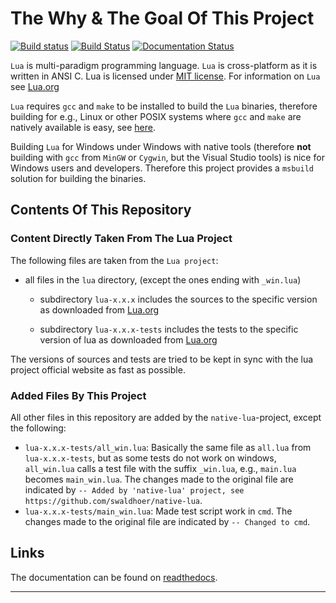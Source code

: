# The Why & The Goal Of This Project

[![Build status](https://ci.appveyor.com/api/projects/status/1gtcdi6wslxx3d6u/branch/master?svg=true)](https://ci.appveyor.com/project/swaldhoer/native-lua/branch/master)
[![Build Status](https://travis-ci.org/swaldhoer/native-lua.svg?branch=master)](https://travis-ci.org/swaldhoer/native-lua)
[![Documentation Status](https://readthedocs.org/projects/native-lua/badge/?version=latest)](https://native-lua.readthedocs.io/en/latest/?badge=latest)

`Lua` is multi-paradigm programming language. `Lua` is cross-platform as it is
written in ANSI C. Lua is licensed under [MIT license][1].
For information on `Lua` see [Lua.org][2]

`Lua` requires `gcc` and `make` to be installed to build the `Lua` binaries,
therefore building for e.g., Linux or other POSIX systems where `gcc` and `make`
are natively available is easy, see [here][3].

Building `Lua` for Windows under Windows with native tools (therefore **not**
building with `gcc` from `MinGW` or `Cygwin`, but the Visual Studio tools) is
nice for Windows users and developers. Therefore this project provides a
`msbuild` solution for building the binaries.

## Contents Of This Repository

### Content Directly Taken From The Lua Project

The following files are taken from the `Lua project`:

- all files in the `lua` directory, (except the ones ending with `_win.lua`)

  - subdirectory `lua-x.x.x` includes the sources to the specific version as
    downloaded from [Lua.org][2]

  - subdirectory `lua-x.x.x-tests` includes the tests to the specific version
    of lua as downloaded from [Lua.org][2]

The versions of sources and tests are tried to be kept in sync with the lua
project official website as fast as possible.

### Added Files By This Project

All other files in this repository are added by the `native-lua`-project,
except the following:

- `lua-x.x.x-tests/all_win.lua`: Basically the same file as `all.lua` from
  `lua-x.x.x-tests`, but as some tests do not work on windows, `all_win.lua`
  calls a test file with the suffix `_win.lua`, e.g., `main.lua` becomes
  `main_win.lua`. The changes made to the original file are indicated by
  `-- Added by 'native-lua' project,
  see https://github.com/swaldhoer/native-lua`.
- `lua-x.x.x-tests/main_win.lua`: Made test script work in `cmd`. The changes
  made to the original file are indicated by `-- Changed to cmd`.

## Links

The documentation can be found on
[readthedocs](https://native-lua.readthedocs.io/en/latest/).

---

[1]: https://www.lua.org/manual/5.3/readme.html#license
[2]: https://www.lua.org/
[3]: https://www.lua.org/manual/5.3/readme.html
